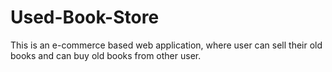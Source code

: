 # Used-Book-Store
This is an e-commerce based web application, where user can sell their old books and can buy old books from other user.

